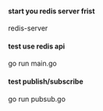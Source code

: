 #### start you redis server frist
 redis-server
#### test use redis api
go run main.go
#### test publish/subscribe
go run pubsub.go
